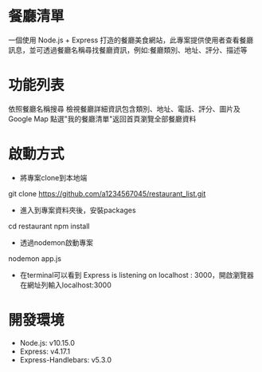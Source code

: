 # 餐廳清單
一個使用 Node.js + Express 打造的餐廳美食網站，此專案提供使用者查看餐廳訊息，並可透過餐廳名稱尋找餐廳資訊，例如:餐廳類別、地址、評分、描述等

# 功能列表
依照餐廳名稱搜尋
檢視餐廳詳細資訊包含類別、地址、電話、評分、圖片及 Google Map
點選"我的餐廳清單"返回首頁瀏覽全部餐廳資料

# 啟動方式
* 將專案clone到本地端

git clone https://github.com/a1234567045/restaurant_list.git

* 進入到專案資料夾後，安裝packages

cd restaurant
npm install

* 透過nodemon啟動專案

nodemon app.js

* 在terminal可以看到 Express is listening on localhost : 3000，開啟瀏覽器在網址列輸入localhost:3000

# 開發環境
* Node.js: v10.15.0
* Express: v4.17.1
* Express-Handlebars: v5.3.0